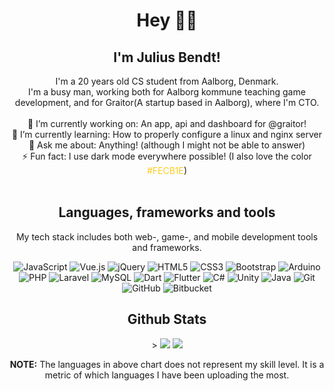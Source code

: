 <!--
<img align="center" src="https://github.com/julius-bendt/julius-bendt/blob/master/hello.svg"/>-->
 

<h1 align="center"> Hey 👋🏽</h1>
<h2 align="center">I'm Julius Bendt!</h2>
<div align="center">
I'm a 20 years old CS student from Aalborg, Denmark. <br>
I'm a busy man, working both for Aalborg kommune teaching game development, and for Graitor(A startup based in Aalborg), where I'm CTO.  
<br><br>
🔭 I’m currently working on: An app, api and dashboard for @graitor!<br>
🌱 I’m currently learning: How to properly configure a linux and nginx server<br>
💬 Ask me about: Anything! (although I might not be able to answer)<br>
⚡ Fun fact: I use dark mode everywhere possible! (I also love the color <span style="color:#FECB1E";>#FECB1E</span>)<br>

<!-- - 👯 I’m looking to collaborate on ... -->
<!-- - 🤔 I’m looking for help with ... -->
<!-- - 😄 Pronouns: ... -->
</div>
<br>
<h2 align="center">Languages, frameworks and tools</h2>
<p align="center">My tech stack includes both web-, game-, and mobile development tools and frameworks. <p>
<p align="center">

<img alt="JavaScript" src="https://img.shields.io/badge/javascript%20-%23323330.svg?&style=for-the-badge&logo=javascript&logoColor=%23F7DF1E"/> 

<img alt="Vue.js" src="https://img.shields.io/badge/vuejs%20-%2335495e.svg?&style=for-the-badge&logo=vue.js&logoColor=%234FC08D"/>

<img alt="jQuery" src="https://img.shields.io/badge/jquery%20-%230769AD.svg?&style=for-the-badge&logo=jquery&logoColor=white"/>

<img alt="HTML5" src="https://img.shields.io/badge/html5%20-%23E34F26.svg?&style=for-the-badge&logo=html5&logoColor=white"/>
	
<img alt="CSS3" src="https://img.shields.io/badge/css3%20-%231572B6.svg?&style=for-the-badge&logo=css3&logoColor=white"/>

<img alt="Bootstrap" src="https://img.shields.io/badge/bootstrap%20-%23563D7C.svg?&style=for-the-badge&logo=bootstrap&logoColor=white"/>

<img alt="Arduino" src="https://img.shields.io/badge/-Arduino-00979D?style=for-the-badge&logo=Arduino&logoColor=white"/>

<img alt="PHP" src="https://img.shields.io/badge/php-%23777BB4.svg?&style=for-the-badge&logo=php&logoColor=white"/>

<img alt="Laravel" src="https://img.shields.io/badge/laravel%20-%23FF2D20.svg?&style=for-the-badge&logo=laravel&logoColor=white"/>

<img alt="MySQL" src="https://img.shields.io/badge/mysql-%2300f.svg?&style=for-the-badge&logo=mysql&logoColor=white"/>

<img alt="Dart" src="https://img.shields.io/badge/dart-%230175C2.svg?&style=for-the-badge&logo=dart&logoColor=white"/>

<img alt="Flutter" src="https://img.shields.io/badge/Flutter%20-%2302569B.svg?&style=for-the-badge&logo=Flutter&logoColor=white" />

<img alt="C#" src="https://img.shields.io/badge/c%23%20-%23239120.svg?&style=for-the-badge&logo=c-sharp&logoColor=white"/>

<img alt="Unity" src="https://img.shields.io/badge/unity%20-%23000000.svg?&style=for-the-badge&logo=unity&logoColor=white"/>

<img alt="Java" src="https://img.shields.io/badge/java-%23ED8B00.svg?&style=for-the-badge&logo=java&logoColor=white"/>

<img alt="Git" src="https://img.shields.io/badge/git%20-%23F05033.svg?&style=for-the-badge&logo=git&logoColor=white"/>

<img alt="GitHub" src="https://img.shields.io/badge/github%20-%23121011.svg?&style=for-the-badge&logo=github&logoColor=white"/>

<img alt="Bitbucket" src="https://img.shields.io/badge/bitbucket%20-%230047B3.svg?&style=for-the-badge&logo=bitbucket&logoColor=white"/>


<br>


<div align="center">
<h2>Github Stats</h2>>
<img src="https://github-readme-stats.vercel.app/api?username=julius-bendt&show_icons=true&theme=vision-friendly-dark&count_private=true" />

<img src="https://github-readme-stats.vercel.app/api/top-langs/?username=julius-bendt&layout=compact&theme=vision-friendly-dark" />
<p><span style="font-weight:bold;">NOTE:</span> The languages in above chart does not represent my skill level. It is a metric of which languages I have been uploading the most. </p>
</div>

<!--
whaoo! I'll write these when I get the time!
<h2 align="center">Want to get in contact? <span style="font-weight:bold;">Reach me at</span></h2>
<p align="center">
<img alt="LinkedIn" src="https://img.shields.io/badge/linkedin%20-%230077B5.svg?&style=for-the-badge&logo=linkedin&logoColor=white"/>

<img alt="Outlook" src="https://img.shields.io/badge/Microsoft_Outlook-0078D4?style=for-the-badge&logo=microsoft-outlook&logoColor=white" />

<img alt="Discord" src="https://img.shields.io/badge/%3CServer%3E%20-%237289DA.svg?&style=for-the-badge&logo=discord&logoColor=white"/> -->



